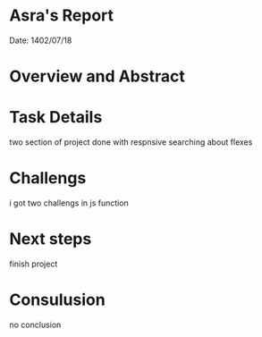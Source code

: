  # Asra's Report
 Date:
1402/07/18
 # Overview and Abstract


 # Task Details 
two section of project done with respnsive
searching about flexes
 
 
 
 

 # Challengs 
i got two challengs in js function
 


 # Next steps
finish project
 

 # Consulusion 
 no conclusion
